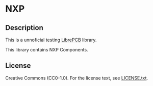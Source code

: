 # NXP
## Description
This is a unnoficial testing [LibrePCB](https://librepcb.org) library.

This library contains NXP Components.
## License

Creative Commons (CC0-1.0). For the license text, see [LICENSE.txt](LICENSE.txt).
